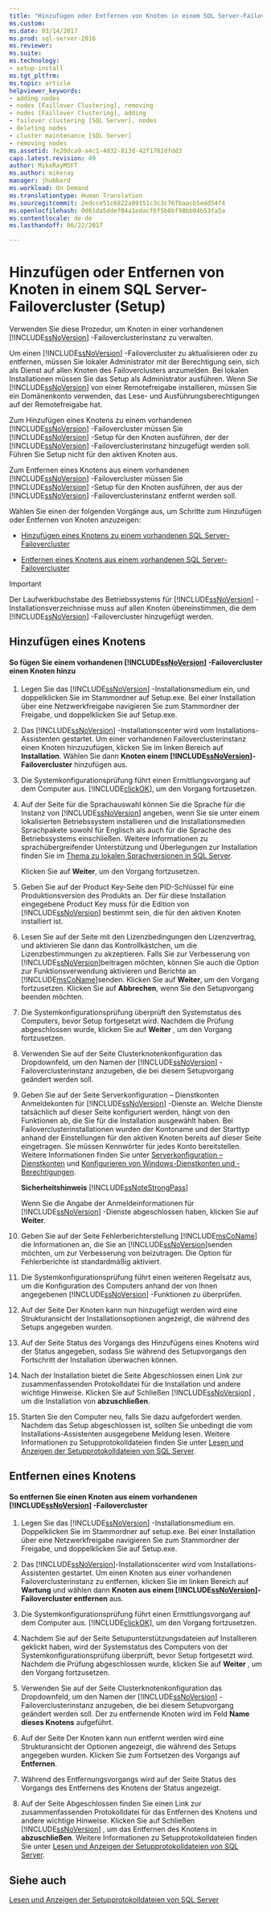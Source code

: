 ```yaml
---
title: "Hinzufügen oder Entfernen von Knoten in einem SQL Server-Failovercluster (Setup) | Microsoft-Dokumentation"
ms.custom: 
ms.date: 03/14/2017
ms.prod: sql-server-2016
ms.reviewer: 
ms.suite: 
ms.technology:
- setup-install
ms.tgt_pltfrm: 
ms.topic: article
helpviewer_keywords:
- adding nodes
- nodes [Faillover Clustering], removing
- nodes [Faillover Clustering], adding
- failover clustering [SQL Server], nodes
- deleting nodes
- cluster maintenance [SQL Server]
- removing nodes
ms.assetid: fe20dca9-a4c1-4d32-813d-42f1782dfdd3
caps.latest.revision: 49
author: MikeRayMSFT
ms.author: mikeray
manager: jhubbard
ms.workload: On Demand
ms.translationtype: Human Translation
ms.sourcegitcommit: 2edcce51c6822a89151c3c3c76fbaacb5edd54f4
ms.openlocfilehash: 0d61da5ddef04a1edacf6f5b8bf98bb04b53fa5a
ms.contentlocale: de-de
ms.lasthandoff: 06/22/2017

---
```

# <a name="add-or-remove-nodes-in-a-sql-server-failover-cluster-setup"></a>Hinzufügen oder Entfernen von Knoten in einem SQL Server-Failovercluster (Setup)
  Verwenden Sie diese Prozedur, um Knoten in einer vorhandenen [!INCLUDE[ssNoVersion](../../../includes/ssnoversion-md.md)] -Failoverclusterinstanz zu verwalten.  
  
 Um einen [!INCLUDE[ssNoVersion](../../../includes/ssnoversion-md.md)] -Failovercluster zu aktualisieren oder zu entfernen, müssen Sie lokaler Administrator mit der Berechtigung sein, sich als Dienst auf allen Knoten des Failoverclusters anzumelden. Bei lokalen Installationen müssen Sie das Setup als Administrator ausführen. Wenn Sie [!INCLUDE[ssNoVersion](../../../includes/ssnoversion-md.md)] von einer Remotefreigabe installieren, müssen Sie ein Domänenkonto verwenden, das Lese- und Ausführungsberechtigungen auf der Remotefreigabe hat.  
  
 Zum Hinzufügen eines Knotens zu einem vorhandenen [!INCLUDE[ssNoVersion](../../../includes/ssnoversion-md.md)] -Failovercluster müssen Sie [!INCLUDE[ssNoVersion](../../../includes/ssnoversion-md.md)] -Setup für den Knoten ausführen, der der [!INCLUDE[ssNoVersion](../../../includes/ssnoversion-md.md)] -Failoverclusterinstanz hinzugefügt werden soll. Führen Sie Setup nicht für den aktiven Knoten aus.  
  
 Zum Entfernen eines Knotens aus einem vorhandenen [!INCLUDE[ssNoVersion](../../../includes/ssnoversion-md.md)] -Failovercluster müssen Sie [!INCLUDE[ssNoVersion](../../../includes/ssnoversion-md.md)] -Setup für den Knoten ausführen, der aus der [!INCLUDE[ssNoVersion](../../../includes/ssnoversion-md.md)] -Failoverclusterinstanz entfernt werden soll.  
  
 Wählen Sie einen der folgenden Vorgänge aus, um Schritte zum Hinzufügen oder Entfernen von Knoten anzuzeigen:  
  
-   [Hinzufügen eines Knotens zu einem vorhandenen SQL Server-Failovercluster](#Add)  
  
-   [Entfernen eines Knotens aus einem vorhandenen SQL Server-Failovercluster](#Remove)  
  
> [!IMPORTANT]  
>  Der Laufwerkbuchstabe des Betriebssystems für [!INCLUDE[ssNoVersion](../../../includes/ssnoversion-md.md)] -Installationsverzeichnisse muss auf allen Knoten übereinstimmen, die dem [!INCLUDE[ssNoVersion](../../../includes/ssnoversion-md.md)] -Failovercluster hinzugefügt werden.  
  
##  <a name="Add"></a> Hinzufügen eines Knotens  
  
#### <a name="to-add-a-node-to-an-existing-includessnoversionincludesssnoversion-mdmd-failover-cluster"></a>So fügen Sie einem vorhandenen [!INCLUDE[ssNoVersion](../../../includes/ssnoversion-md.md)] -Failovercluster einen Knoten hinzu  
  
1.  Legen Sie das [!INCLUDE[ssNoVersion](../../../includes/ssnoversion-md.md)] -Installationsmedium ein, und doppelklicken Sie im Stammordner auf Setup.exe. Bei einer Installation über eine Netzwerkfreigabe navigieren Sie zum Stammordner der Freigabe, und doppelklicken Sie auf Setup.exe.  
  
2.  Das [!INCLUDE[ssNoVersion](../../../includes/ssnoversion-md.md)] -Installationscenter wird vom Installations-Assistenten gestartet. Um einer vorhandenen Failoverclusterinstanz einen Knoten hinzuzufügen, klicken Sie im linken Bereich auf **Installation**. Wählen Sie dann **Knoten einem [!INCLUDE[ssNoVersion](../../../includes/ssnoversion-md.md)]-Failovercluster** hinzufügen aus.  
  
3.  Die Systemkonfigurationsprüfung führt einen Ermittlungsvorgang auf dem Computer aus. [!INCLUDE[clickOK](../../../includes/clickok-md.md)], um den Vorgang fortzusetzen.  
  
4.  Auf der Seite für die Sprachauswahl können Sie die Sprache für die Instanz von [!INCLUDE[ssNoVersion](../../../includes/ssnoversion-md.md)] angeben, wenn Sie sie unter einem lokalisierten Betriebssystem installieren und die Installationsmedien Sprachpakete sowohl für Englisch als auch für die Sprache des Betriebssystems einschließen. Weitere Informationen zu sprachübergreifender Unterstützung und Überlegungen zur Installation finden Sie im [Thema zu lokalen Sprachversionen in SQL Server](../../../sql-server/install/local-language-versions-in-sql-server.md).  
  
     Klicken Sie auf **Weiter**, um den Vorgang fortzusetzen.  
  
5.  Geben Sie auf der Product Key-Seite den PID-Schlüssel für eine Produktionsversion des Produkts an. Der für diese Installation eingegebene Product Key muss für die Edition von [!INCLUDE[ssNoVersion](../../../includes/ssnoversion-md.md)] bestimmt sein, die für den aktiven Knoten installiert ist.  
  
6.  Lesen Sie auf der Seite mit den Lizenzbedingungen den Lizenzvertrag, und aktivieren Sie dann das Kontrollkästchen, um die Lizenzbestimmungen zu akzeptieren. Falls Sie zur Verbesserung von [!INCLUDE[ssNoVersion](../../../includes/ssnoversion-md.md)]beitragen möchten, können Sie auch die Option zur Funktionsverwendung aktivieren und Berichte an [!INCLUDE[msCoName](../../../includes/msconame-md.md)]senden. Klicken Sie auf **Weiter**, um den Vorgang fortzusetzen. Klicken Sie auf **Abbrechen**, wenn Sie den Setupvorgang beenden möchten.  
  
7.  Die Systemkonfigurationsprüfung überprüft den Systemstatus des Computers, bevor Setup fortgesetzt wird. Nachdem die Prüfung abgeschlossen wurde, klicken Sie auf **Weiter** , um den Vorgang fortzusetzen.  
  
8.  Verwenden Sie auf der Seite Clusterknotenkonfiguration das Dropdownfeld, um den Namen der [!INCLUDE[ssNoVersion](../../../includes/ssnoversion-md.md)] -Failoverclusterinstanz anzugeben, die bei diesem Setupvorgang geändert werden soll.  
  
9. Geben Sie auf der Seite Serverkonfiguration – Dienstkonten Anmeldekonten für [!INCLUDE[ssNoVersion](../../../includes/ssnoversion-md.md)] -Dienste an. Welche Dienste tatsächlich auf dieser Seite konfiguriert werden, hängt von den Funktionen ab, die Sie für die Installation ausgewählt haben. Bei Failoverclusterinstallationen wurden der Kontoname und der Starttyp anhand der Einstellungen für den aktiven Knoten bereits auf dieser Seite eingetragen. Sie müssen Kennwörter für jedes Konto bereitstellen. Weitere Informationen finden Sie unter [Serverkonfiguration – Dienstkonten](http://msdn.microsoft.com/library/c283702d-ab20-4bfa-9272-f0c53c31cb9f) und [Konfigurieren von Windows-Dienstkonten und -Berechtigungen](../../../database-engine/configure-windows/configure-windows-service-accounts-and-permissions.md).  
  
     **Sicherheitshinweis** [!INCLUDE[ssNoteStrongPass](../../../includes/ssnotestrongpass-md.md)]  
  
     Wenn Sie die Angabe der Anmeldeinformationen für [!INCLUDE[ssNoVersion](../../../includes/ssnoversion-md.md)] -Dienste abgeschlossen haben, klicken Sie auf **Weiter**.  
  
10. Geben Sie auf der Seite Fehlerberichterstellung [!INCLUDE[msCoName](../../../includes/msconame-md.md)] die Informationen an, die Sie an [!INCLUDE[ssNoVersion](../../../includes/ssnoversion-md.md)]senden möchten, um zur Verbesserung von  beizutragen. Die Option für Fehlerberichte ist standardmäßig aktiviert.  
  
11. Die Systemkonfigurationsprüfung führt einen weiteren Regelsatz aus, um die Konfiguration des Computers anhand der von Ihnen angegebenen [!INCLUDE[ssNoVersion](../../../includes/ssnoversion-md.md)] -Funktionen zu überprüfen.  
  
12. Auf der Seite Der Knoten kann nun hinzugefügt werden wird eine Strukturansicht der Installationsoptionen angezeigt, die während des Setups angegeben wurden.  
  
13. Auf der Seite Status des Vorgangs des Hinzufügens eines Knotens wird der Status angegeben, sodass Sie während des Setupvorgangs den Fortschritt der Installation überwachen können.  
  
14. Nach der Installation bietet die Seite Abgeschlossen einen Link zur zusammenfassenden Protokolldatei für die Installation und andere wichtige Hinweise. Klicken Sie auf Schließen [!INCLUDE[ssNoVersion](../../../includes/ssnoversion-md.md)] , um die Installation von **abzuschließen**.  
  
15. Starten Sie den Computer neu, falls Sie dazu aufgefordert werden. Nachdem das Setup abgeschlossen ist, sollten Sie unbedingt die vom Installations-Assistenten ausgegebene Meldung lesen. Weitere Informationen zu Setupprotokolldateien finden Sie unter [Lesen und Anzeigen der Setupprotokolldateien von SQL Server](../../../database-engine/install-windows/view-and-read-sql-server-setup-log-files.md).  
  
##  <a name="Remove"></a> Entfernen eines Knotens  
  
#### <a name="to-remove-a-node-from-an-existing-includessnoversionincludesssnoversion-mdmd-failover-cluster"></a>So entfernen Sie einen Knoten aus einem vorhandenen [!INCLUDE[ssNoVersion](../../../includes/ssnoversion-md.md)] -Failovercluster  
  
1.  Legen Sie das [!INCLUDE[ssNoVersion](../../../includes/ssnoversion-md.md)] -Installationsmedium ein. Doppelklicken Sie im Stammordner auf setup.exe. Bei einer Installation über eine Netzwerkfreigabe navigieren Sie zum Stammordner der Freigabe, und doppelklicken Sie auf Setup.exe.  
  
2.  Das [!INCLUDE[ssNoVersion](../../../includes/ssnoversion-md.md)]-Installationscenter wird vom Installations-Assistenten gestartet. Um einen Knoten aus einer vorhandenen Failoverclusterinstanz zu entfernen, klicken Sie im linken Bereich auf **Wartung** und wählen dann **Knoten aus einem [!INCLUDE[ssNoVersion](../../../includes/ssnoversion-md.md)]-Failovercluster entfernen** aus.  
  
3.  Die Systemkonfigurationsprüfung führt einen Ermittlungsvorgang auf dem Computer aus. [!INCLUDE[clickOK](../../../includes/clickok-md.md)], um den Vorgang fortzusetzen.  
  
4.  Nachdem Sie auf der Seite Setupunterstützungsdateien auf Installieren geklickt haben, wird der Systemstatus des Computers von der Systemkonfigurationsprüfung überprüft, bevor Setup fortgesetzt wird. Nachdem die Prüfung abgeschlossen wurde, klicken Sie auf **Weiter** , um den Vorgang fortzusetzen.  
  
5.  Verwenden Sie auf der Seite Clusterknotenkonfiguration das Dropdownfeld, um den Namen der [!INCLUDE[ssNoVersion](../../../includes/ssnoversion-md.md)] -Failoverclusterinstanz anzugeben, die bei diesem Setupvorgang geändert werden soll. Der zu entfernende Knoten wird im Feld **Name dieses Knotens** aufgeführt.  
  
6.  Auf der Seite Der Knoten kann nun entfernt werden wird eine Strukturansicht der Optionen angezeigt, die während des Setups angegeben wurden. Klicken Sie zum Fortsetzen des Vorgangs auf **Entfernen**.  
  
7.  Während des Entfernungsvorgangs wird auf der Seite Status des Vorgangs des Entfernens des Knotens der Status angezeigt.  
  
8.  Auf der Seite Abgeschlossen finden Sie einen Link zur zusammenfassenden Protokolldatei für das Entfernen des Knotens und andere wichtige Hinweise. Klicken Sie auf Schließen [!INCLUDE[ssNoVersion](../../../includes/ssnoversion-md.md)] , um das Entfernen des Knotens in **abzuschließen**. Weitere Informationen zu Setupprotokolldateien finden Sie unter [Lesen und Anzeigen der Setupprotokolldateien von SQL Server](../../../database-engine/install-windows/view-and-read-sql-server-setup-log-files.md).  
  
## <a name="see-also"></a>Siehe auch  
 [Lesen und Anzeigen der Setupprotokolldateien von SQL Server](../../../database-engine/install-windows/view-and-read-sql-server-setup-log-files.md)  
  
  

